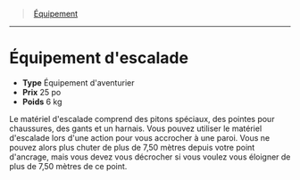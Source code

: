 ﻿---
!EquipmentItem
Type: Équipement d'aventurier
Price: 25 po
Weight: 6 kg
Id: equipment_hd.md#Équipement-descalade
ParentLink: equipment_hd.md#Équipement
Name: Équipement d'escalade
ParentName: Équipement
NameLevel: 1
Attributes: {}
---
> [Équipement](hd_equipment.md)

---

# Équipement d'escalade

- **Type** Équipement d'aventurier
- **Prix** 25 po
- **Poids** 6 kg

Le matériel d'escalade comprend des pitons spéciaux, des pointes pour chaussures, des gants et un harnais. Vous pouvez utiliser le matériel d'escalade lors d'une action pour vous accrocher à une paroi. Vous ne pouvez alors plus chuter de plus de 7,50 mètres depuis votre point d'ancrage, mais vous devez vous décrocher si vous voulez vous éloigner de plus de 7,50 mètres de ce point.

